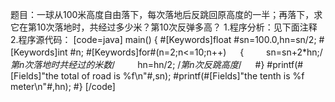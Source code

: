 题目：一球从100米高度自由落下，每次落地后反跳回原高度的一半；再落下，求它在第10次落地时，共经过多少米？第10次反弹多高？
1.程序分析：见下面注释
2.程序源代码：
[code=java]
main()
{
	#[Keywords]float #sn=100.0,hn=sn/2;
	#[Keywords]int #n;
	#[Keywords]for#(n=2;n<=10;n++)
　 	{
　　	sn=sn+2*hn;/*第n次落地时共经过的米数*/
　　 	hn=hn/2; /*第n次反跳高度*/
　	#}
	#printf(#[Fields]"the total of road is %f\n"#,sn);
	#printf(#[Fields]"the tenth is %f meter\n"#,hn);
#}
[/code]